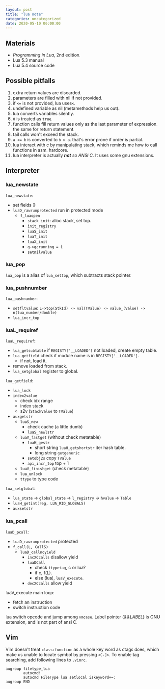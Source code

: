 ```yaml
---
layout: post
title: "lua note"
categories: uncategorized
date: 2020-05-10 00:00:00
---
```



## Materials

- *Programming in Lua*, 2nd edition.
- Lua 5.3 manual
- Lua 5.4 source code


## Possible pitfalls

1. extra return values are discarded.
2. parameters are filled with nil if not provided.
3. if `<=` is not provided, lua uses`<`.
4. undefined variable as nil (metamethods help us out). 
5. lua converts variables silently.
6. `0` is treated as `true`.
7. function calls fill return values only as the last parameter of expression. the same for return statement.
8. tail calls won't exceed the stack.
9. `a <= b` is converted to `b > a`. that's error prone if order is partial.
11. lua interact with c by manipulating stack, which reminds me how to call functions in asm. hardcore.
12. lua interpreter is actually ***not** so ANSI C*. It uses some gnu extensions.


## Interpreter

### lua_newstate

`lua_newstate`:
- set fields 0
- `luaD_rawrunprotected` run in protected mode
    - `f_luaopen`
        - `stack_init`: alloc stack, set top.
        - `init_registry`
        - `luaS_init`
        - `luaT_init`
        - `luaX_init`
        - `g->gcrunning = 1`
        - `setnilvalue`

### lua_pop

`lua_pop` is a alias of `lua_settop`, which subtracts stack pointer.

### lua_pushnumber

`lua_pushnumber`:

- `setfltvalue`: `L->top(StkId) -> val(TValue) -> value_(Value) -> n(lua_number/double)`
- `lua_incr_top`

### luaL_requiref

`luaL_requiref`:
- `lua_getsubtable` if `REGISTY['__LOADED']` not loaded, create empty table.
- `lua_getfield` check if module name is in `REGISTY['__LOADED']`.
    - if not, load it.
- remove loaded from stack.
- `lua_setglobal` register to global.

`lua_getfield`:
- `lua_lock`
- `index2value`
    - check idx range
    - index stack
    - s2v (`StackValue` to `TValue`)
- `auxgetstr`
    - `luaS_new`
        - check cache (a little dumb)
        - `luaS_newlstr`
    - `luaV_fastget` (without check metatable)
        - `luaH_gestr`
            - short string `luaH_getshortstr` iter hash table.
            - long string `getgeneric`
        - `setobj2s` copy `TValue`
        - `api_incr_top` top + 1
    - `luaV_finishget` (check metatable)
    - `lua_unlock`
    - `ttype` to type code

`lua_setglobal`:
- `lua_state` -> `global_state` -> `l_registry` -> `hvalue` -> `Table`
- `luaH_getint(reg, LUA_RID_GLOBALS)`
- `auxsetstr`

### lua_pcall

`luaD_pcall`:
- `luaD_rawrunprotected` protected
- `f_call(L, CallS)`
    - `luaD_callnoyield`
        - `incXCcalls` disallow yield
        - `luaDCall`
            - check `ttypetag`, c or lua?
            - if c, f(L).
            - else (lua), `luaV_execute`.
        - `decXCcalls` allow yield

luaV_execute main loop:
- fetch an instruction
- switch instruction code

lua switch opcode and jump among `vmcase`. Label pointer (*&&LABEL*) is GNU extension, and is not part of ansi C.


## Vim

Vim doesn't treat `class:function` as a whole key word as ctags does, which make us unable to locate symbol by pressing `<C-]>`. To enable tag searching, add following lines to `.vimrc`.

```vim
augroup filetype_lua
        autocmd!
        autocmd FileType lua setlocal iskeyword+=:
augroup END
```
